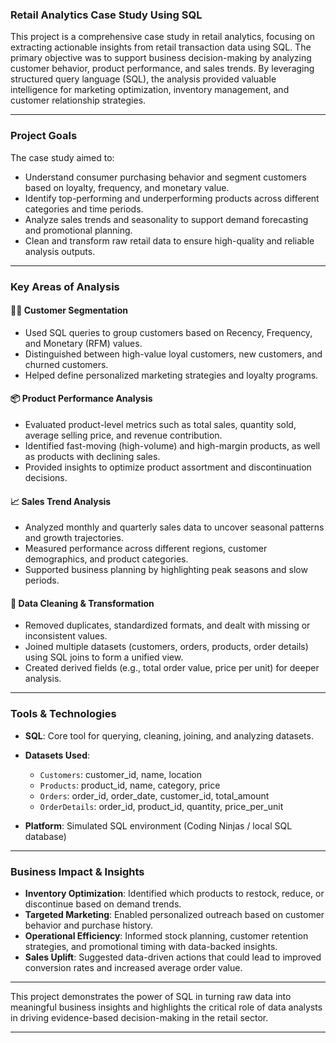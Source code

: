 

### **Retail Analytics Case Study Using SQL**

This project is a comprehensive case study in retail analytics, focusing on extracting actionable insights from retail transaction data using SQL. The primary objective was to support business decision-making by analyzing customer behavior, product performance, and sales trends. By leveraging structured query language (SQL), the analysis provided valuable intelligence for marketing optimization, inventory management, and customer relationship strategies.

---

### **Project Goals**

The case study aimed to:

* Understand consumer purchasing behavior and segment customers based on loyalty, frequency, and monetary value.
* Identify top-performing and underperforming products across different categories and time periods.
* Analyze sales trends and seasonality to support demand forecasting and promotional planning.
* Clean and transform raw retail data to ensure high-quality and reliable analysis outputs.

---

### **Key Areas of Analysis**

#### 🧍‍♀️ **Customer Segmentation**

* Used SQL queries to group customers based on Recency, Frequency, and Monetary (RFM) values.
* Distinguished between high-value loyal customers, new customers, and churned customers.
* Helped define personalized marketing strategies and loyalty programs.

#### 📦 **Product Performance Analysis**

* Evaluated product-level metrics such as total sales, quantity sold, average selling price, and revenue contribution.
* Identified fast-moving (high-volume) and high-margin products, as well as products with declining sales.
* Provided insights to optimize product assortment and discontinuation decisions.

#### 📈 **Sales Trend Analysis**

* Analyzed monthly and quarterly sales data to uncover seasonal patterns and growth trajectories.
* Measured performance across different regions, customer demographics, and product categories.
* Supported business planning by highlighting peak seasons and slow periods.

#### 🧹 **Data Cleaning & Transformation**

* Removed duplicates, standardized formats, and dealt with missing or inconsistent values.
* Joined multiple datasets (customers, orders, products, order details) using SQL joins to form a unified view.
* Created derived fields (e.g., total order value, price per unit) for deeper analysis.

---

### **Tools & Technologies**

* **SQL**: Core tool for querying, cleaning, joining, and analyzing datasets.
* **Datasets Used**:

  * `Customers`: customer\_id, name, location
  * `Products`: product\_id, name, category, price
  * `Orders`: order\_id, order\_date, customer\_id, total\_amount
  * `OrderDetails`: order\_id, product\_id, quantity, price\_per\_unit
* **Platform**: Simulated SQL environment (Coding Ninjas / local SQL database)

---

### **Business Impact & Insights**

* **Inventory Optimization**: Identified which products to restock, reduce, or discontinue based on demand trends.
* **Targeted Marketing**: Enabled personalized outreach based on customer behavior and purchase history.
* **Operational Efficiency**: Informed stock planning, customer retention strategies, and promotional timing with data-backed insights.
* **Sales Uplift**: Suggested data-driven actions that could lead to improved conversion rates and increased average order value.

---

This project demonstrates the power of SQL in turning raw data into meaningful business insights and highlights the critical role of data analysts in driving evidence-based decision-making in the retail sector.

---
